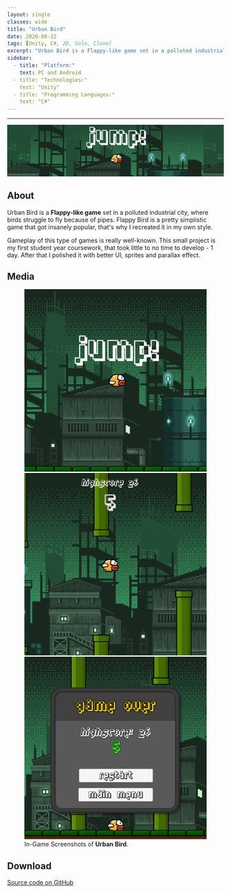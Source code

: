 ```yaml
---
layout: single
classes: wide
title: "Urban Bird"
date: 2020-08-22
tags: [Unity, C#, 2D, Solo, Clone]
excerpt: "Urban Bird is a Flappy-like game set in a polluted industrial city, where birds struggle to fly because of pipes. Infinite obstacles, enraging difficulty and dull gameplay in pursuit of highscores. How far can you get?"
sidebar:
  - title: "Platform:"
    text: PC and Android
  - title: "Technologies:"
    text: "Unity"
  - title: "Programming Languages:"
    text: "C#"
---
```

<hr>
<img class="full" src="/images/Urban Bird.png" alt="banner">
<h2>About</h2>
<p>Urban Bird is a <b>Flappy-like game</b> set in a polluted industrial city, where birds struggle to fly because of pipes. Flappy Bird is a pretty simplistic game that got insanely popular, that's why I recreated it in my own style.</p>
<p>Gameplay of this type of games is really well-known. This small project is my first student year coursework, that took little to no time to develop - 1 day. After that I polished it with better UI, sprites and parallax effect.</p>
<h2>Media</h2>
<figure class="third">
	<img src="/images/bird-1.png">
	<img src="/images/bird-2.png">
	<img src="/images/bird-3.png">
	<figcaption>In-Game Screenshots of <b>Urban Bird</b>.</figcaption>
</figure>
<h2>Download</h2>
<a href="https://github.com/artegful/UnityUrbanBirdProject">Source code on GitHub</a>
